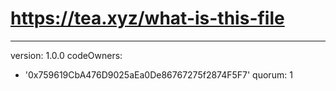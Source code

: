 # https://tea.xyz/what-is-this-file
---
version: 1.0.0
codeOwners:
  - '0x759619CbA476D9025aEa0De86767275f2874F5F7'
quorum: 1

